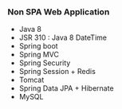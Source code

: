  ### Non SPA Web Application

* Java 8 
* JSR 310 : Java 8 DateTime    
* Spring boot
* Spring MVC
* Spring Security
* Spring Session + Redis
* Tomcat
* Spring Data JPA + Hibernate
* MySQL